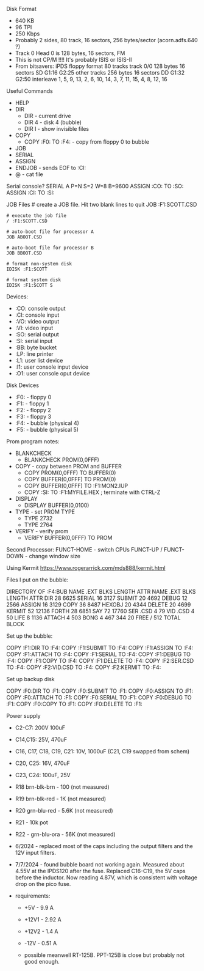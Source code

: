 Disk Format
  * 640 KB
  * 96 TPI
  * 250 Kbps
  * Probably 2 sides, 80 track, 16 sectors, 256 bytes/sector (acorn.adfs.640 ?)
  * Track 0 Head 0 is 128 bytes, 16 sectors, FM
  * This is not CP/M !!!! It's probably ISIS or ISIS-II
  * From bitsavers:
    iPDS floppy format
    80 tracks
    track 0/0 128 bytes 16 sectors SD G1:16 G2:25
    other tracks 256 bytes 16 sectors DD G1:32 G2:50
    interleave
    1, 5, 9, 13, 2, 6, 10, 14, 3, 7, 11, 15, 4, 8, 12, 16

Useful Commands
   * HELP
   * DIR
      * DIR - current drive
      * DIR 4 - disk 4 (bubble)
      * DIR I - show invisible files
   * COPY
      * COPY :F0:<fn> TO :F4:<fn>  - copy from floppy 0 to bubble
   * JOB
   * SERIAL
   * ASSIGN
   * ENDJOB - sends EOF to :CI:
   * @<filename> - cat file

Serial console?
    SERIAL A P=N S=2 W=8 B=9600
    ASSIGN :CO: TO :SO:
    ASSIGN :CI: TO :SI:

JOB Files
    # create a JOB file. Hit two blank lines to quit
    JOB :F1:SCOTT.CSD

    # execute the job file
    / :F1:SCOTT.CSD

    # auto-boot file for processor A
    JOB ABOOT.CSD

    # auto-boot file for processor B
    JOB BBOOT.CSD

    # format non-system disk
    IDISK :F1:SCOTT

    # format system disk
    IDISK :F1:SCOTT S

Devices:
   * :CO:  console output
   * :CI:  console input
   * :VO:  video output
   * :VI:  video input
   * :SO:  serial output
   * :SI:  serial input
   * :BB:  byte bucket
   * :LP:  line printer
   * :L1:  user list device
   * :I1:  user console input device
   * :O1:  user console oput device

Disk Devices
   * :F0: - floppy 0
   * :F1: - floppy 1
   * :F2: - floppy 2
   * :F3: - floppy 3
   * :F4: - bubble (physical 4)
   * :F5: - bubble (physical 5)

Prom program notes:
   * BLANKCHECK
      * BLANKCHECK PROM(0,0FFF)
   * COPY - copy between PROM and BUFFER
      * COPY PROM(0,0FFF) TO BUFFER(0)
      * COPY BUFFER(0,0FFF) TO PROM(0)
      * COPY BUFFER(0,0FFF) TO :F1:MON2.IUP
      * COPY :SI: TO :F1:MYFILE.HEX             ; terminate with CTRL-Z
   * DISPLAY
      * DISPLAY BUFFER(0,0100)
   * TYPE - set PROM TYPE
      * TYPE 2732
      * TYPE 2764
   * VERIFY - verify prom
      * VERIFY BUFFER(0,0FFF) TO PROM

Second Processor:
  FUNCT-HOME - switch CPUs
  FUNCT-UP / FUNCT-DOWN - change window size

Using Kermit
  https://www.rogerarrick.com/mds888/kermit.html

Files I put on the bubble:

DIRECTORY OF :F4:BUB
NAME  .EXT  BLKS   LENGTH   ATTR    NAME  .EXT  BLKS   LENGTH   ATTR
DIR           28     6625           SERIAL        16     3127
SUBMIT        20     4692           DEBUG         12     2566
ASSIGN        16     3129           COPY          36     8487
HEXOBJ        20     4344           DELETE        20     4699
KERMIT        52    12136           FORTH         28     6851
SAY           72    17760           SER   .CSD     4       79
VID   .CSD     4       50           LIFE           8     1136
ATTACH         4      503           BONG           4      467
                                344
20 FREE / 512 TOTAL BLOCK

Set up the bubble:

COPY :F1:DIR TO :F4:
COPY :F1:SUBMIT TO :F4:
COPY :F1:ASSIGN TO :F4:
COPY :F1:ATTACH TO :F4:
COPY :F1:SERIAL TO :F4:
COPY :F1:DEBUG TO :F4:
COPY :F1:COPY TO :F4:
COPY :F1:DELETE TO :F4:
COPY :F2:SER.CSD TO :F4:
COPY :F2:VID.CSD TO :F4:
COPY :F2:KERMIT TO :F4:

Set up backup disk

COPY :F0:DIR TO :F1:
COPY :F0:SUBMIT TO :F1:
COPY :F0:ASSIGN TO :F1:
COPY :F0:ATTACH TO :F1:
COPY :F0:SERIAL TO :F1:
COPY :F0:DEBUG TO :F1:
COPY :F0:COPY TO :F1:
COPY :F0:DELETE TO :F1:

Power supply

  * C2-C7: 200V 100uF

  * C14,C15: 25V, 470uF

  * C16, C17, C18, C19, C21: 10V, 1000uF (C21, C19 swapped from schem)

  * C20, C25: 16V, 470uF

  * C23, C24: 100uF, 25V

  * R18 brn-blk-brn - 100 (not measured)

  * R19 brn-blk-red - 1K (not measured)

  * R20 grn-blu-red - 5.6K (not measured)

  * R21 - 10k pot

  * R22 - grn-blu-ora - 56K (not measured)

  * 6/2024 - replaced most of the caps including the output filters and the 12V input filters.

  * 7/7/2024 - found bubble board not working again. Measured about 4.55V at the IPDS120 after the fuse. Replaced C16-C19, the 5V caps before the inductor. Now reading 4.87V, which is consistent with voltage drop on the pico fuse.

  * requirements:

      * +5V - 9.9 A
      * +12V1 - 2.92 A
      * +12V2 - 1.4 A
      * -12V - 0.51 A

      * possible meanwell RT-125B. PPT-125B is close but probably not good enough.
